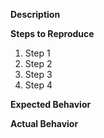 <!---
Before posted any new issues, please check the README which details common 
issues https://gitlab.com/bdo_planner/issues/blob/master/README.md and check
to make sure to check the issue hasn't already been posted 
https://gitlab.com/bdo_planner/issues/issues

Thanks
BDO Planner Team
-->

**Description**  
<!--- Please give a short description of the issue here -->


**Steps to Reproduce**  
<!--- Provide all the steps necessary to reproduce the problem -->
1. Step 1
2. Step 2
3. Step 3
4. Step 4


**Expected Behavior**  
<!--- Tell us what should happen -->


**Actual Behavior**  
<!--- Tell us what happens instead -->